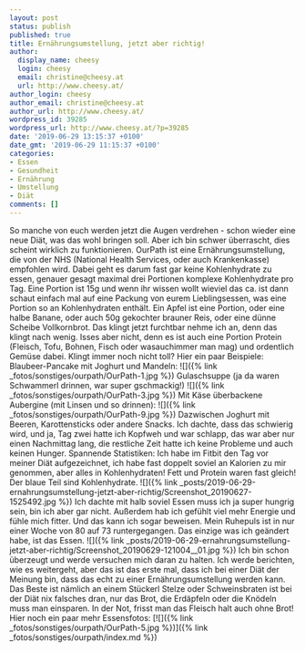 ```yaml
---
layout: post
status: publish
published: true
title: Ernährungsumstellung, jetzt aber richtig!
author:
  display_name: cheesy
  login: cheesy
  email: christine@cheesy.at
  url: http://www.cheesy.at/
author_login: cheesy
author_email: christine@cheesy.at
author_url: http://www.cheesy.at/
wordpress_id: 39285
wordpress_url: http://www.cheesy.at/?p=39285
date: '2019-06-29 13:15:37 +0100'
date_gmt: '2019-06-29 11:15:37 +0100'
categories:
- Essen
- Gesundheit
- Ernährung
- Umstellung
- Diät
comments: []
---
```

So manche von euch werden jetzt die Augen verdrehen - schon wieder eine neue Diät, was das wohl bringen soll. Aber ich bin schwer überrascht, dies scheint wirklich zu funktionieren. OurPath ist eine Ernährungsumstellung, die von der NHS (National Health Services, oder auch Krankenkasse) empfohlen wird.
Dabei geht es darum fast gar keine Kohlenhydrate zu essen, genauer gesagt maximal drei Portionen komplexe Kohlenhydrate pro Tag. Eine Portion ist 15g und wenn ihr wissen wollt wieviel das ca. ist dann schaut einfach mal auf eine Packung von eurem Lieblingsessen, was eine Portion so an Kohlenhydraten enthält. Ein Apfel ist eine Portion, oder eine halbe Banane, oder auch 50g gekochter brauner Reis, oder eine dünne Scheibe Vollkornbrot.
Das klingt jetzt furchtbar nehme ich an, denn das klingt nach wenig. Isses aber nicht, denn es ist auch eine Portion Protein (Fleisch, Tofu, Bohnen, Fisch oder wasauchimmer man mag) und ordentlich Gemüse dabei.
Klingt immer noch nicht toll? Hier ein paar Beispiele:
Blaubeer-Pancake mit Joghurt und Mandeln:
 ![]({% link _fotos/sonstiges/ourpath/OurPath-1.jpg %})
Gulaschsuppe (ja da waren Schwammerl drinnen, war super gschmackig!)
 ![]({% link _fotos/sonstiges/ourpath/OurPath-3.jpg %})
Mit Käse überbackene Aubergine (mit Linsen und so drinnen):
 ![]({% link _fotos/sonstiges/ourpath/OurPath-9.jpg %})
Dazwischen Joghurt mit Beeren, Karottensticks oder andere Snacks.
Ich dachte, dass das schwierig wird, und ja, Tag zwei hatte ich Kopfweh und war schlapp, das war aber nur einen Nachmittag lang, die restliche Zeit hatte ich keine Probleme und auch keinen Hunger.
Spannende Statistiken:
Ich habe im Fitbit den Tag vor meiner Diät aufgezeichnet, ich habe fast doppelt soviel an Kalorien zu mir genommen, aber alles in Kohlenhydraten! Fett und Protein waren fast gleich! Der blaue Teil sind Kohlenhydrate.
![]({% link _posts/2019-06-29-ernahrungsumstellung-jetzt-aber-richtig/Screenshot_20190627-1525492.jpg %})
Ich dachte mit halb soviel Essen muss ich ja super hungrig sein, bin ich aber gar nicht. Außerdem hab ich gefühlt viel mehr Energie und fühle mich fitter. Und das kann ich sogar beweisen. Mein Ruhepuls ist in nur einer Woche von 80 auf 73 runtergegangen. Das einzige was ich geändert habe, ist das Essen.
![]({% link _posts/2019-06-29-ernahrungsumstellung-jetzt-aber-richtig/Screenshot_20190629-121004__01.jpg %})
Ich bin schon überzeugt und werde versuchen mich daran zu halten. Ich werde berichten, wie es weitergeht, aber das ist das erste mal, dass ich bei einer Diät der Meinung bin, dass das echt zu einer Ernährungsumstellung werden kann.
Das Beste ist nämlich an einem Stückerl Stelze oder Schweinsbraten ist bei der Diät nix falsches dran, nur das Brot, die Erdäpfeln oder die Knödeln muss man einsparen.
In der Not, frisst man das Fleisch halt auch ohne Brot!
Hier noch ein paar mehr Essensfotos:
[![]({% link _fotos/sonstiges/ourpath/OurPath-5.jpg %})]({% link _fotos/sonstiges/ourpath/index.md %})
